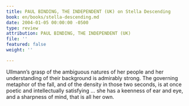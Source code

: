 ```yaml
---
title: PAUL BINDING, THE INDEPENDENT (UK) on Stella Descending
book: en/books/stella-descending.md
date: 2004-01-05 00:00:00 -0500
type: review
attribution: PAUL BINDING, THE INDEPENDENT (UK)
file: ''
featured: false
weight: ''

---
```

Ullmann’s grasp of the ambiguous natures of her people and her understanding of their background is admirably strong. The governing metaphor of the fall, and of the density in those two seconds, is at once poetic and intellectually satisfying … she has a keenness of ear and eye, and a sharpness of mind, that is all her own.